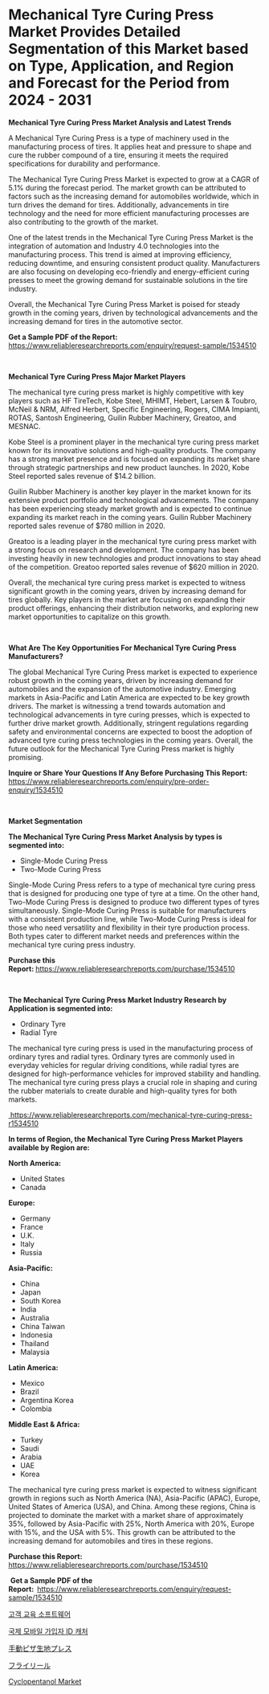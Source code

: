 <p><h1>Mechanical Tyre Curing Press Market Provides Detailed Segmentation of this Market based on Type, Application, and Region and Forecast for the Period from 2024 - 2031</h1></p><p><strong>Mechanical Tyre Curing Press Market Analysis and Latest Trends</strong></p>
<p><p>A Mechanical Tyre Curing Press is a type of machinery used in the manufacturing process of tires. It applies heat and pressure to shape and cure the rubber compound of a tire, ensuring it meets the required specifications for durability and performance.</p><p>The Mechanical Tyre Curing Press Market is expected to grow at a CAGR of 5.1% during the forecast period. The market growth can be attributed to factors such as the increasing demand for automobiles worldwide, which in turn drives the demand for tires. Additionally, advancements in tire technology and the need for more efficient manufacturing processes are also contributing to the growth of the market.</p><p>One of the latest trends in the Mechanical Tyre Curing Press Market is the integration of automation and Industry 4.0 technologies into the manufacturing process. This trend is aimed at improving efficiency, reducing downtime, and ensuring consistent product quality. Manufacturers are also focusing on developing eco-friendly and energy-efficient curing presses to meet the growing demand for sustainable solutions in the tire industry.</p><p>Overall, the Mechanical Tyre Curing Press Market is poised for steady growth in the coming years, driven by technological advancements and the increasing demand for tires in the automotive sector.</p></p>
<p><strong>Get a Sample PDF of the Report:&nbsp;</strong> <a href="https://www.reliableresearchreports.com/enquiry/request-sample/1534510">https://www.reliableresearchreports.com/enquiry/request-sample/1534510</a></p>
<p>&nbsp;</p>
<p><strong>Mechanical Tyre Curing Press Major Market Players</strong></p>
<p><p>The mechanical tyre curing press market is highly competitive with key players such as HF TireTech, Kobe Steel, MHIMT, Hebert, Larsen & Toubro, McNeil & NRM, Alfred Herbert, Specific Engineering, Rogers, CIMA Impianti, ROTAS, Santosh Engineering, Guilin Rubber Machinery, Greatoo, and MESNAC.</p><p>Kobe Steel is a prominent player in the mechanical tyre curing press market known for its innovative solutions and high-quality products. The company has a strong market presence and is focused on expanding its market share through strategic partnerships and new product launches. In 2020, Kobe Steel reported sales revenue of $14.2 billion.</p><p>Guilin Rubber Machinery is another key player in the market known for its extensive product portfolio and technological advancements. The company has been experiencing steady market growth and is expected to continue expanding its market reach in the coming years. Guilin Rubber Machinery reported sales revenue of $780 million in 2020.</p><p>Greatoo is a leading player in the mechanical tyre curing press market with a strong focus on research and development. The company has been investing heavily in new technologies and product innovations to stay ahead of the competition. Greatoo reported sales revenue of $620 million in 2020.</p><p>Overall, the mechanical tyre curing press market is expected to witness significant growth in the coming years, driven by increasing demand for tires globally. Key players in the market are focusing on expanding their product offerings, enhancing their distribution networks, and exploring new market opportunities to capitalize on this growth.</p></p>
<p>&nbsp;</p>
<p><strong>What Are The Key Opportunities For Mechanical Tyre Curing Press Manufacturers?</strong></p>
<p><p>The global Mechanical Tyre Curing Press market is expected to experience robust growth in the coming years, driven by increasing demand for automobiles and the expansion of the automotive industry. Emerging markets in Asia-Pacific and Latin America are expected to be key growth drivers. The market is witnessing a trend towards automation and technological advancements in tyre curing presses, which is expected to further drive market growth. Additionally, stringent regulations regarding safety and environmental concerns are expected to boost the adoption of advanced tyre curing press technologies in the coming years. Overall, the future outlook for the Mechanical Tyre Curing Press market is highly promising.</p></p>
<p><strong>Inquire or Share Your Questions If Any Before Purchasing This Report:</strong> <a href="https://www.reliableresearchreports.com/enquiry/pre-order-enquiry/1534510">https://www.reliableresearchreports.com/enquiry/pre-order-enquiry/1534510</a></p>
<p>&nbsp;</p>
<p><strong>Market Segmentation</strong></p>
<p><strong>The Mechanical Tyre Curing Press Market Analysis by types is segmented into:</strong></p>
<p><ul><li>Single-Mode Curing Press</li><li>Two-Mode Curing Press</li></ul></p>
<p><p>Single-Mode Curing Press refers to a type of mechanical tyre curing press that is designed for producing one type of tyre at a time. On the other hand, Two-Mode Curing Press is designed to produce two different types of tyres simultaneously. Single-Mode Curing Press is suitable for manufacturers with a consistent production line, while Two-Mode Curing Press is ideal for those who need versatility and flexibility in their tyre production process. Both types cater to different market needs and preferences within the mechanical tyre curing press industry.</p></p>
<p><strong>Purchase this Report:&nbsp;</strong><a href="https://www.reliableresearchreports.com/purchase/1534510">https://www.reliableresearchreports.com/purchase/1534510</a></p>
<p>&nbsp;</p>
<p><strong>The Mechanical Tyre Curing Press Market Industry Research by Application is segmented into:</strong></p>
<p><ul><li>Ordinary Tyre</li><li>Radial Tyre</li></ul></p>
<p><p>The mechanical tyre curing press is used in the manufacturing process of ordinary tyres and radial tyres. Ordinary tyres are commonly used in everyday vehicles for regular driving conditions, while radial tyres are designed for high-performance vehicles for improved stability and handling. The mechanical tyre curing press plays a crucial role in shaping and curing the rubber materials to create durable and high-quality tyres for both markets.</p></p>
<p><a href="https://www.reliableresearchreports.com/mechanical-tyre-curing-press-r1534510">&nbsp;https://www.reliableresearchreports.com/mechanical-tyre-curing-press-r1534510</a></p>
<p><strong>In terms of Region, the Mechanical Tyre Curing Press Market Players available by Region are:</strong></p>
<p>
    <p> <strong> North America: </strong>
        <ul>
            <li>United States</li>
            <li>Canada</li>
        </ul>
        </p> 
    <p> <strong> Europe: </strong>
        <ul>
            <li>Germany</li>
            <li>France</li>
            <li>U.K.</li>
            <li>Italy</li>
            <li>Russia</li>
        </ul>
        </p> 
    <p> <strong> Asia-Pacific: </strong>
        <ul>
            <li>China</li>
            <li>Japan</li>
            <li>South Korea</li>
            <li>India</li>
            <li>Australia</li>
            <li>China Taiwan</li>
            <li>Indonesia</li>
            <li>Thailand</li>
            <li>Malaysia</li>
        </ul>
        </p> 
    <p> <strong> Latin America: </strong>
        <ul>
            <li>Mexico</li>
            <li>Brazil</li>
            <li>Argentina Korea</li>
            <li>Colombia</li>
        </ul>
        </p> 
    <p> <strong> Middle East & Africa: </strong>
        <ul>
            <li>Turkey</li>
            <li>Saudi</li>
            <li>Arabia</li>
            <li>UAE</li>
            <li>Korea</li>
        </ul>
    </p>
    </p>
<p><p>The mechanical tyre curing press market is expected to witness significant growth in regions such as North America (NA), Asia-Pacific (APAC), Europe, United States of America (USA), and China. Among these regions, China is projected to dominate the market with a market share of approximately 35%, followed by Asia-Pacific with 25%, North America with 20%, Europe with 15%, and the USA with 5%. This growth can be attributed to the increasing demand for automobiles and tires in these regions.</p></p>
<p><strong>Purchase this Report: </strong><a href="https://www.reliableresearchreports.com/purchase/1534510">https://www.reliableresearchreports.com/purchase/1534510</a></p>
<p>&nbsp;<strong>Get a Sample PDF of the Report:&nbsp;&nbsp;</strong><a href="https://www.reliableresearchreports.com/enquiry/request-sample/1534510">https://www.reliableresearchreports.com/enquiry/request-sample/1534510</a></p>
<p><strong></strong></p>
<p><p><a href="https://github.com/vsn7qpua81q/Market-Research-Report-List-1/blob/main/857047726323.md">고객 교육 소프트웨어</a></p><p><a href="https://github.com/trmesnao7959541/Market-Research-Report-List-1/blob/main/482988126322.md">국제 모바일 가입자 ID 캐처</a></p><p><a href="https://medium.com/@annchovey1988/%E3%83%9E%E3%83%8B%E3%83%A5%E3%82%A2%E3%83%AB%E3%83%94%E3%82%B6%E7%94%9F%E5%9C%B0%E3%83%97%E3%83%AC%E3%82%B9%E5%B8%82%E5%A0%B4%E8%AA%BF%E6%9F%BB%E3%83%AC%E3%83%9D%E3%83%BC%E3%83%88%E3%81%AF-%E3%81%93%E3%81%AE%E5%B8%82%E5%A0%B4%E3%81%AE%E6%9C%80%E6%96%B0%E3%81%AE%E3%83%88%E3%83%AC%E3%83%B3%E3%83%89%E3%81%A8%E6%88%90%E9%95%B7%E6%A9%9F%E4%BC%9A%E3%82%92%E6%98%8E%E3%82%89%E3%81%8B%E3%81%AB%E3%81%97%E3%81%BE%E3%81%99-e3fb3e0dd21d">手動ピザ生地プレス</a></p><p><a href="https://github.com/adcxff01450218/Market-Research-Report-List-1/blob/main/203317128732.md">フライリール</a></p><p><a href="https://issuu.com/reportprime-2/docs/cyclopentanol-market-size-2030.pptx">Cyclopentanol Market</a></p></p>